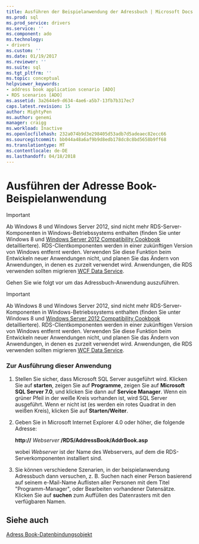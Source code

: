```yaml
---
title: Ausführen der Beispielanwendung der Adressbuch | Microsoft Docs
ms.prod: sql
ms.prod_service: drivers
ms.service: ''
ms.component: ado
ms.technology:
- drivers
ms.custom: ''
ms.date: 01/19/2017
ms.reviewer: ''
ms.suite: sql
ms.tgt_pltfrm: ''
ms.topic: conceptual
helpviewer_keywords:
- address book application scenario [ADO]
- RDS scenarios [ADO]
ms.assetid: 3a2644e9-d634-4ae6-a5b7-13fb7b317ec7
caps.latest.revision: 15
author: MightyPen
ms.author: genemi
manager: craigg
ms.workload: Inactive
ms.openlocfilehash: 232a074b9d3e298405d53adb7d5adeaec82ecc66
ms.sourcegitcommit: bb044a48a6af9b9d8edb178dc8c8bd5658b9ff68
ms.translationtype: MT
ms.contentlocale: de-DE
ms.lasthandoff: 04/18/2018
---
```

# <a name="running-the-address-book-sample-application"></a>Ausführen der Adresse Book-Beispielanwendung
> [!IMPORTANT]
>  Ab Windows 8 und Windows Server 2012, sind nicht mehr RDS-Server-Komponenten in Windows-Betriebssystems enthalten (finden Sie unter Windows 8 und [Windows Server 2012 Compatibility Cookbook](https://www.microsoft.com/en-us/download/details.aspx?id=27416) detailliertere). RDS-Clientkomponenten werden in einer zukünftigen Version von Windows entfernt werden. Verwenden Sie diese Funktion beim Entwickeln neuer Anwendungen nicht, und planen Sie das Ändern von Anwendungen, in denen es zurzeit verwendet wird. Anwendungen, die RDS verwenden sollten migrieren [WCF Data Service](http://go.microsoft.com/fwlink/?LinkId=199565).  
  
 Gehen Sie wie folgt vor um das Adressbuch-Anwendung auszuführen.  
  
> [!IMPORTANT]
>  Ab Windows 8 und Windows Server 2012, sind nicht mehr RDS-Server-Komponenten in Windows-Betriebssystems enthalten (finden Sie unter Windows 8 und [Windows Server 2012 Compatibility Cookbook](https://www.microsoft.com/en-us/download/details.aspx?id=27416) detailliertere). RDS-Clientkomponenten werden in einer zukünftigen Version von Windows entfernt werden. Verwenden Sie diese Funktion beim Entwickeln neuer Anwendungen nicht, und planen Sie das Ändern von Anwendungen, in denen es zurzeit verwendet wird. Anwendungen, die RDS verwenden sollten migrieren [WCF Data Service](http://go.microsoft.com/fwlink/?LinkId=199565).  
  
### <a name="to-run-this-application"></a>Zur Ausführung dieser Anwendung  
  
1.  Stellen Sie sicher, dass Microsoft SQL Server ausgeführt wird. Klicken Sie auf **starten**, zeigen Sie auf **Programme**, zeigen Sie auf **Microsoft SQL Server 7.0**, und klicken Sie dann auf **Service Manager**. Wenn ein grüner Pfeil in der weiße Kreis vorhanden ist, wird SQL Server ausgeführt. Wenn er nicht ist (es werden ein rotes Quadrat in den weißen Kreis), klicken Sie auf **Starten/Weiter**.  
  
2.  Geben Sie in Microsoft Internet Explorer 4.0 oder höher, die folgende Adresse:  
  
     **http://** *Webserver* **/RDS/AddressBook/AddrBook.asp**  
  
     wobei *Webserver* ist der Name des Webservers, auf dem die RDS-Serverkomponenten installiert sind.  
  
3.  Sie können verschiedene Szenarien, in der beispielanwendung Adressbuch dann versuchen, z. B. Suchen nach einer Person basierend auf seinem e-Mail-Name Auflisten aller Personen mit dem Titel "Programm-Manager", oder Bearbeiten vorhandener Datensätze. Klicken Sie auf **suchen** zum Auffüllen des Datenrasters mit den verfügbaren Namen.  
  
## <a name="see-also"></a>Siehe auch  
 [Adress Book-Datenbindungsobjekt](../../../ado/guide/remote-data-service/address-book-data-binding-object.md)




